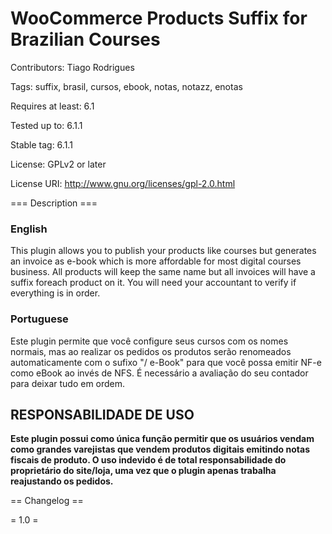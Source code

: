 # WooCommerce Products Suffix for Brazilian Courses

Contributors: Tiago Rodrigues

Tags: suffix, brasil, cursos, ebook, notas, notazz, enotas

Requires at least: 6.1

Tested up to: 6.1.1

Stable tag: 6.1.1

License: GPLv2 or later

License URI: <http://www.gnu.org/licenses/gpl-2.0.html>

=== Description ===

### English

This plugin allows you to publish your products like courses but generates an invoice as e-book which is more affordable for most digital courses business. All products will keep the same name but all invoices will have a suffix foreach product on it. You will need your accountant to verify if everything is in order.

### Portuguese

Este plugin permite que você configure seus cursos com os nomes normais, mas ao realizar os pedidos os produtos serão renomeados automaticamente com o sufixo "/ e-Book" para que você possa emitir NF-e como eBook ao invés de NFS. É necessário a avaliação do seu contador para deixar tudo em ordem.

## RESPONSABILIDADE DE USO

**Este plugin possui como única função permitir que os usuários vendam como grandes varejistas que vendem produtos digitais emitindo notas fiscais de produto. O uso indevido é de total responsabilidade do proprietário do site/loja, uma vez que o plugin apenas trabalha reajustando os pedidos.**

== Changelog ==

= 1.0 =
